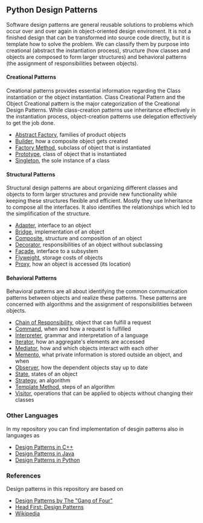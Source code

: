 ## Python Design Patterns

Software design patterns are general reusable solutions to problems which occur
over and over again in object-oriented design enviroment. It is not a finished 
design that can be transformed into source code directly, but it is template how
to solve the problem. We can classify them by purpose into creational (abstract 
the instantiation process), structure (how classes and objects are composed to form 
larger structures) and behavioral patterns (the assignment of responsibilities between 
objects).  

#### Creational Patterns
Creational patterns provides essential information regarding the Class instantiation or the object instantiation. Class Creational Pattern and the Object Creational pattern is the major categorization of the Creational Design Patterns. While class-creation patterns use inheritance effectively in the instantiation process, object-creation patterns use delegation effectively to get the job done.
- [Abstract Factory], families of product objects
- [Builder], how a composite object gets created
- [Factory Method], subclass of object that is instantiated
- [Prototype], class of object that is instantiated
- [Singleton], the sole instance of a class 
#### Structural Patterns
Structural design patterns are about organizing different classes and objects to form larger structures and provide new functionality while keeping these structures flexible and efficient. Mostly they use Inheritance to compose all the interfaces. It also identifies the relationships which led to the simplification of the structure.
- [Adapter], interface to an object
- [Bridge], implementation of an object 
- [Composite], structure and composition of an object
- [Decorator], responsibilities of an object without subclassing
- [Façade], interface to a subsystem
- [Flyweight], storage costs of objects
- [Proxy], how an object is accessed (its location)
#### Behavioral Patterns
Behavioral patterns are all about identifying the common communication patterns between objects and realize these patterns. These patterns are concerned with algorithms and the assignment of responsibilities between objects.
- [Chain of Responsibility], object that can fulfill a request
- [Command], when and how a request is fulfilled
- [Interpreter], grammar and interpretation of a language
- [Iterator], how an aggregate's elements are accessed
- [Mediator], how and which objects interact with each other
- [Memento], what private information is stored outside an object, and when 
- [Observer], how the dependent objects stay up to date
- [State], states of an object
- [Strategy], an algorithm
- [Template Method], steps of an algorithm
- [Visitor], operations that can be applied to objects without changing their classes

### Other Languages
In my repository you can find implementation of desgin patterns also in languages as 

* [Design Patterns in C++]
* [Design Patterns in Java]
* [Design Patterns in Python]

### References
Design patterns in this repository are based on

* [Design Patterns by The "Gang of Four"]
* [Head First: Design Patterns]
* [Wikipedia]

[Design Patterns in C++]: https://github.com/JakubVojvoda/design-patterns-cpp
[Design Patterns in Java]: https://github.com/JakubVojvoda/design-patterns-java
[Design Patterns in Python]: https://github.com/JakubVojvoda/design-patterns-python

[Design Patterns by The "Gang of Four"]: https://en.wikipedia.org/wiki/Design_Patterns
[Head First: Design Patterns]: http://www.headfirstlabs.com/books/hfdp/ 
[Wikipedia]: https://en.wikipedia.org/wiki/Software_design_pattern

[Abstract Factory]: https://github.com/JakubVojvoda/design-patterns-python/tree/master/abstract-factory
[Builder]: https://github.com/JakubVojvoda/design-patterns-python/tree/master/builder
[Factory Method]: https://github.com/JakubVojvoda/design-patterns-python/tree/master/factory-method
[Prototype]: https://github.com/JakubVojvoda/design-patterns-python/tree/master/prototype
[Singleton]: https://github.com/JakubVojvoda/design-patterns-python/tree/master/singleton
[Adapter]: https://github.com/JakubVojvoda/design-patterns-python/tree/master/adapter
[Bridge]: https://github.com/JakubVojvoda/design-patterns-python/tree/master/bridge 
[Composite]: https://github.com/JakubVojvoda/design-patterns-python/tree/master/composite
[Decorator]: https://github.com/JakubVojvoda/design-patterns-python/tree/master/decorator
[Façade]: https://github.com/JakubVojvoda/design-patterns-python/tree/master/facade
[Flyweight]: https://github.com/JakubVojvoda/design-patterns-python/tree/master/flyweight
[Proxy]: https://github.com/JakubVojvoda/design-patterns-python/tree/master/proxy
[Chain of Responsibility]: https://github.com/JakubVojvoda/design-patterns-python/tree/master/chain-of-responsibility
[Command]: https://github.com/JakubVojvoda/design-patterns-python/tree/master/command
[Interpreter]: https://github.com/JakubVojvoda/design-patterns-python/tree/master/interpreter
[Iterator]: https://github.com/JakubVojvoda/design-patterns-python/tree/master/iterator
[Mediator]: https://github.com/JakubVojvoda/design-patterns-python/tree/master/mediator
[Memento]: https://github.com/JakubVojvoda/design-patterns-python/tree/master/memento
[Observer]: https://github.com/JakubVojvoda/design-patterns-python/tree/master/observer
[State]: https://github.com/JakubVojvoda/design-patterns-python/tree/master/state
[Strategy]: https://github.com/JakubVojvoda/design-patterns-python/tree/master/strategy
[Template Method]: https://github.com/JakubVojvoda/design-patterns-python/tree/master/template-method
[Visitor]: https://github.com/JakubVojvoda/design-patterns-python/tree/master/visitor
